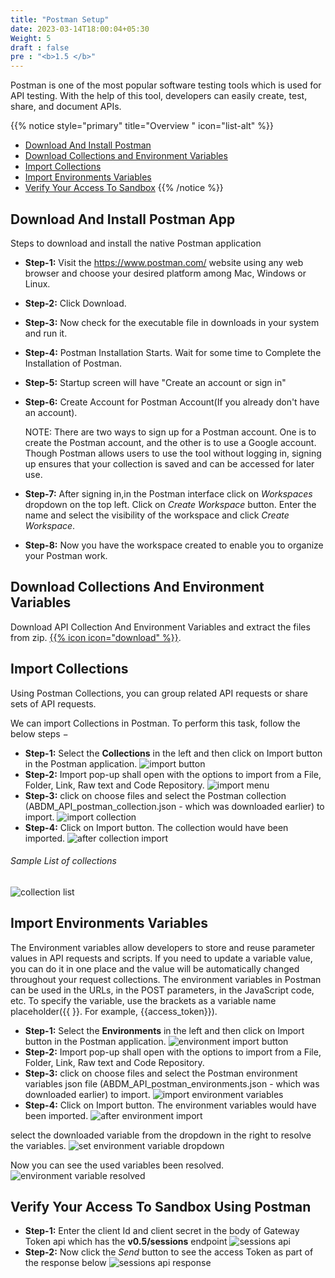 ```yaml
---
title: "Postman Setup"
date: 2023-03-14T18:00:04+05:30
Weight: 5
draft : false
pre : "<b>1.5 </b>"
---
```



Postman is one of the most popular software testing tools which is used for API testing. With the help of this tool, developers can easily create, test, share, and document APIs.

{{% notice style="primary" title="Overview " icon="list-alt" %}}
- [Download And Install Postman](#download-and-install-postman-app)
- [Download Collections and Environment Variables](#download-collections-and-environment-variables)
- [Import Collections](#import-collections)
- [Import Environments Variables](#import-environments-variables) 
- [Verify Your Access To Sandbox](#verify-your-access-to-sandbox-using-postman)
{{% /notice %}}

## Download And Install Postman App
Steps to download and install the native Postman application

- **Step-1:** Visit the https://www.postman.com/ website using any web browser and choose your desired platform among Mac, Windows or Linux.
- **Step-2:** Click Download.
- **Step-3:** Now check for the executable file in downloads in your system and run it.
- **Step-4:** Postman Installation Starts. Wait for some time to Complete the Installation of Postman.
- **Step-5:** Startup screen will have "Create an account or sign in"
- **Step-6:** Create Account for Postman Account(If you already don't have an account).

    NOTE: There are two ways to sign up for a Postman account. One is to create the Postman account, and the other is to use a Google account. Though Postman allows users to use the tool without logging in, signing up ensures that your collection is saved and can be accessed for later use.
- **Step-7:** After signing in,in the Postman interface click on *Workspaces* dropdown on the top left. Click on *Create Workspace* button. Enter the name and select the visibility of the workspace and click *Create Workspace*.
- **Step-8:** Now you have the workspace created to enable you to organize your Postman work.

## Download Collections And Environment Variables 

Download API Collection And Environment Variables and extract the files from zip.
[{{% icon icon="download" %}}](../Postman_Collection_And_EnvironmentVariables.zip "download"). 

## Import Collections
Using Postman Collections, you can group related API requests or share sets of API requests.

We can import Collections in Postman. To perform this task, follow the below steps −

- **Step-1:** Select the **Collections** in the left and then click on Import button in the Postman application.
![import button](../import_postman_collection.png)
- **Step-2:** Import pop-up shall open with the options to import from a File, Folder, Link, Raw text and Code Repository.
![import menu](../import_menu.png)
- **Step-3:** click on choose files and select the Postman collection (ABDM_API_postman_collection.json - which was downloaded earlier) to import. 
![import collection](../import_collection.png)
- **Step-4:** Click on Import button. The collection would have been imported.
![after collection import](../after_collection_import.png)

###### Sample List of collections 
![collection list](../sample_collection_list.png)

## Import Environments Variables
The Environment variables allow developers to store and reuse parameter values in API requests and scripts. If you need to update a variable value, you can do it in one place and the value will be automatically changed throughout your request collections. The environment variables in Postman can be used in the URLs, in the POST parameters, in the JavaScript code, etc. To specify the variable, use the brackets as a variable name placeholder({{ }}. For example, {{access_token}}).


- **Step-1:** Select the **Environments** in the left and then click on Import button in the Postman application.
![environment import button](../environment_import.png)
- **Step-2:** Import pop-up shall open with the options to import from a File, Folder, Link, Raw text and Code Repository.
- **Step-3:** click on choose files and select the Postman environment variables json file (ABDM_API_postman_environments.json - which was downloaded earlier) to import. 
![import environment variables](../environment_variables_files_imported.png)
- **Step-4:** Click on Import button. The environment variables would have been imported.
![after environment import](../after_environment_import.png)

select the downloaded variable from the dropdown in the right to resolve the variables. 
![set environment variable dropdown](../select_environment_variable_dropdown.png)

Now you can see the used variables been resolved.
![environment variable resolved](../variables_resolved.png)

## Verify Your Access To Sandbox Using Postman
- **Step-1:** Enter the client Id and client secret in the body of  Gateway Token api which has the **v0.5/sessions** endpoint 
![sessions api](../sessions_api.png)
- **Step-2:** Now click the *Send* button to see the access Token as part of the response below
![sessions api response](../sessions_api_response.png)


